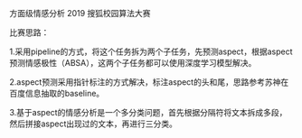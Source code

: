 方面级情感分析
2019 搜狐校园算法大赛

比赛思路：

1.采用pipeline的方式，将这个任务拆为两个子任务，先预测aspect，根据aspect预测情感极性（ABSA），这两个子任务都可以使用深度学习模型解决。

2.aspect预测采用指针标注的方式解决，标注aspect的头和尾，思路参考苏神在百度信息抽取的baseline。

3.基于aspect的情感分析是一个多分类问题，首先根据分隔符将文本拆成多段，然后拼接aspect出现过的文本，再进行三分类。
